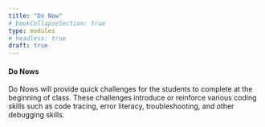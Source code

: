 ```yaml
---
title: "Do Now"
# bookCollapseSection: true
type: modules
# headless: true
draft: true
---
```



#### Do Nows
Do Nows will provide quick challenges for the students to complete at the beginning of class.
These challenges introduce or reinforce various coding skills such as
code tracing, error literacy, troubleshooting, and other debugging skills.
